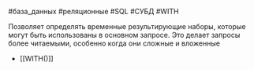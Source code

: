 #база_данных #реляционные #SQL #СУБД #WITH

Позволяет определять временные результирующие наборы, которые могут быть использованы в основном запросе. Это делает запросы более читаемыми, особенно когда они сложные и вложенные
- [[WITH()]]